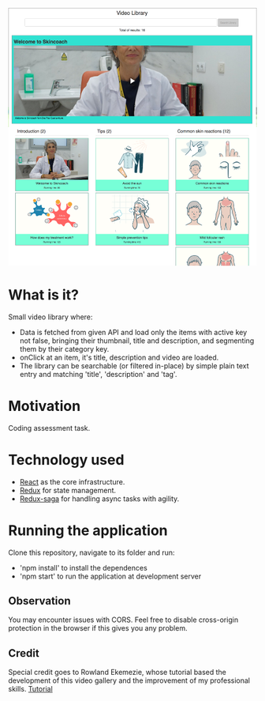 ![Application UI](https://github.com/barbararcbf12/react-redux-video-library/blob/master/assets/Application-UI.png) 

# What is it?
Small video library where:
* Data is fetched from given API and load only the items with active key not false, bringing their thumbnail, title and description, and segmenting them by their category key.
* onClick at an item, it's title, description and video are loaded.
* The library can be searchable (or filtered in-place) by simple plain text entry and matching 'title', 'description' and 'tag'.

# Motivation
Coding assessment task.

# Technology used
* [React](https://facebook.github.io/react/) as the core infrastructure.
* [Redux](https://github.com/reactjs/redux) for state management.
* [Redux-saga](https://github.com/yelouafi/redux-saga) for handling async tasks with agility.

# Running the application
Clone this repository, navigate to its folder and run:
* 'npm install' to install the dependences
* 'npm start' to run the application at development server

## Observation
You may encounter issues with CORS. Feel free to disable cross-origin protection in the browser if this gives you any problem.

## Credit
Special credit goes to Rowland Ekemezie, whose tutorial based the development of this video gallery and the improvement of my professional skills. [Tutorial](https://scotch.io/tutorials/build-a-media-library-with-react-redux-and-redux-saga-part-1)

